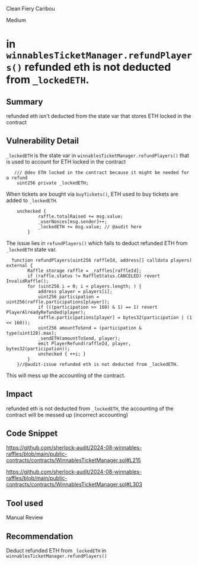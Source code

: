 Clean Fiery Caribou

Medium

# in `winnablesTicketManager.refundPlayers()` refunded eth is not deducted from `_lockedETH`.

## Summary
refunded eth isn't deducted from the state var that stores ETH locked in the contract

## Vulnerability Detail
`_lockedETH` is the state var in `winnablesTicketManager.refundPlayers()` that is used to account for ETH locked in the contract
```solidity
   /// @dev ETH locked in the contract because it might be needed for a refund
    uint256 private _lockedETH;
```

When tickets are bought via `buyTickets()`, ETH used to buy tickets are added to `_lockedETH`.
```solidity
    unchecked {
            raffle.totalRaised += msg.value;
            _userNonces[msg.sender]++;
            _lockedETH += msg.value; // @audit here
        }
```

The issue lies in `refundPlayers()` which fails to deduct refunded ETH from `_lockedETH` state var. 
```solidity
  function refundPlayers(uint256 raffleId, address[] calldata players) external {
        Raffle storage raffle = _raffles[raffleId];
        if (raffle.status != RaffleStatus.CANCELED) revert InvalidRaffle();
        for (uint256 i = 0; i < players.length; ) {
            address player = players[i];
            uint256 participation = uint256(raffle.participations[player]);
            if (((participation >> 160) & 1) == 1) revert PlayerAlreadyRefunded(player);
            raffle.participations[player] = bytes32(participation | (1 << 160));
            uint256 amountToSend = (participation & type(uint128).max);
            _sendETH(amountToSend, player);
            emit PlayerRefund(raffleId, player, bytes32(participation));
            unchecked { ++i; }
        }
    }//@audit-issue refunded eth is not deducted from _lockedETH.

```

This will mess up the accounting of the contract.

## Impact
refunded eth is not deducted from `_lockedETH`, the accounting of the contract will be messed up (incorrect accounting)

## Code Snippet
https://github.com/sherlock-audit/2024-08-winnables-raffles/blob/main/public-contracts/contracts/WinnablesTicketManager.sol#L215

https://github.com/sherlock-audit/2024-08-winnables-raffles/blob/main/public-contracts/contracts/WinnablesTicketManager.sol#L303
## Tool used

Manual Review

## Recommendation

Deduct refunded ETH from `_lockedETH` in  `winnablesTicketManager.refundPlayers()`